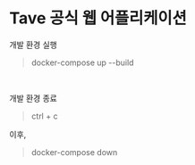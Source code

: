 # Tave 공식 웹 어플리케이션

개발 환경 실행

> docker-compose up --build

<br>

개발 환경 종료

> ctrl + c

이후,

> docker-compose down
